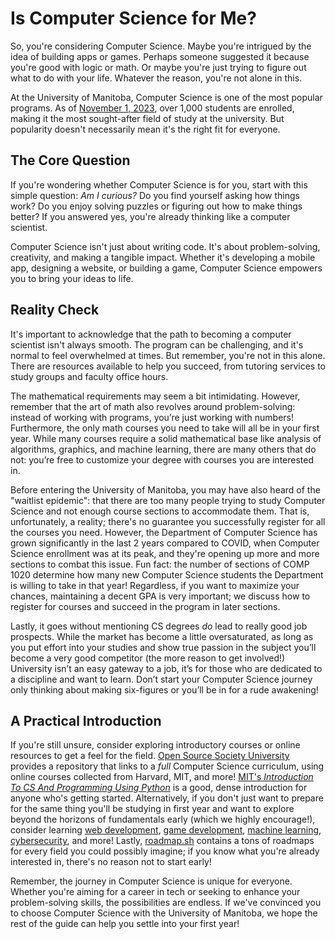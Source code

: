 # Is Computer Science for Me?

So, you're considering Computer Science. Maybe you're intrigued by the idea of building apps or games. Perhaps someone suggested it because you're good with logic or math. Or maybe you're just trying to figure out what to do with your life. Whatever the reason, you're not alone in this.

At the University of Manitoba, Computer Science is one of the most popular programs. As of [November 1, 2023](https://umanitoba.ca/institutional-analysis/sites/institutional-analysis/files/2025-02/enrol_ug_area_of_study_full_part_f23.pdf), over 1,000 students are enrolled, making it the most sought-after field of study at the university. But popularity doesn't necessarily mean it's the right fit for everyone.

## The Core Question

If you're wondering whether Computer Science is for you, start with this simple question: *Am I curious?* Do you find yourself asking how things work? Do you enjoy solving puzzles or figuring out how to make things better? If you answered yes, you're already thinking like a computer scientist.

Computer Science isn't just about writing code. It's about problem-solving, creativity, and making a tangible impact. Whether it's developing a mobile app, designing a website, or building a game, Computer Science empowers you to bring your ideas to life.

## Reality Check

It's important to acknowledge that the path to becoming a computer scientist isn't always smooth. The program can be challenging, and it's normal to feel overwhelmed at times. But remember, you're not in this alone. There are resources available to help you succeed, from tutoring services to study groups and faculty office hours.

The mathematical requirements may seem a bit intimidating. However, remember that the art of math also revolves around problem-solving: instead of working with programs, you’re just working with numbers! Furthermore, the only math courses you need to take will all be in your first year. While many courses require a solid mathematical base like analysis of algorithms, graphics, and machine learning, there are many others that do not: you’re free to customize your degree with courses you are interested in.

Before entering the University of Manitoba, you may have also heard of the "waitlist epidemic": that there are too many people trying to study Computer Science and not enough course sections to accommodate them. That is, unfortunately, a reality; there's no guarantee you successfully register for all the courses you need. However, the Department of Computer Science has grown significantly in the last 2 years compared to COVID, when Computer Science enrollment was at its peak, and they're opening up more and more sections to combat this issue. Fun fact: the number of sections of COMP 1020 determine how many new Computer Science students the Department is willing to take in that year! Regardless, if you want to maximize your chances, maintaining a decent GPA is very important; we discuss how to register for courses and succeed in the program in later sections.

Lastly, it goes without mentioning CS degrees *do* lead to really good job prospects. While the market has become a little oversaturated, as long as you put effort into your studies and show true passion in the subject you’ll become a very good competitor (the more reason to get involved!) University isn’t an easy gateway to a job, it’s for those who are dedicated to a discipline and want to learn. Don’t start your Computer Science journey only thinking about making six-figures or you’ll be in for a rude awakening!

## A Practical Introduction

If you're still unsure, consider exploring introductory courses or online resources to get a feel for the field. [Open Source Society University](https://github.com/ossu/computer-science) provides a repository that links to a *full* Computer Science curriculum, using online courses collected from Harvard, MIT, and more! [MIT's *Introduction To CS And Programming Using Python*](https://ocw.mit.edu/courses/6-100l-introduction-to-cs-and-programming-using-python-fall-2022/pages/material-by-lecture/) is a good, dense introduction for anyone who's getting started. Alternatively, if you don't just want to prepare for the same thing you'll be studying in first year and want to explore beyond the horizons of fundamentals early (which we highly encourage!), consider learning [web development](https://www.theodinproject.com/), [game development](https://learn.unity.com/), [machine learning](https://developers.google.com/machine-learning/crash-course), [cybersecurity](https://pwn.college/), and more! Lastly, [roadmap.sh](https://roadmap.sh/) contains a tons of roadmaps for every field you could possibly imagine; if you know what you're already interested in, there's no reason not to start early!

Remember, the journey in Computer Science is unique for everyone. Whether you're aiming for a career in tech or seeking to enhance your problem-solving skills, the possibilities are endless. If we've convinced you to choose Computer Science with the University of Manitoba, we hope the rest of the guide can help you settle into your first year!
